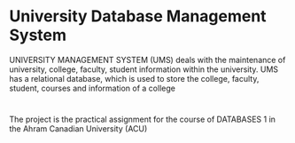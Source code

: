 # University Database Management System 


UNIVERSITY MANAGEMENT SYSTEM (UMS) deals with the maintenance of university, college,
faculty, student information within the university. UMS has a relational database, which is used
to store the college, faculty, student, courses and information of a college

#
The project is the practical assignment for the course of DATABASES 1 in the Ahram Canadian University (ACU)
